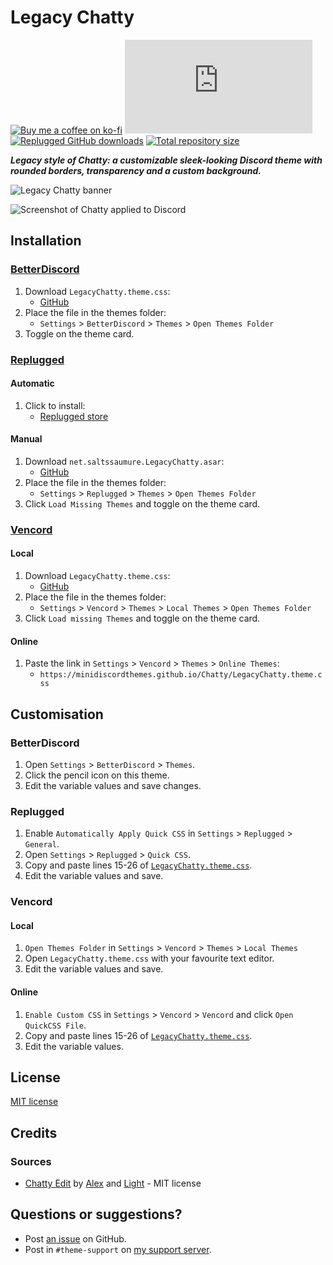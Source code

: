 [banner]:           https://minidiscordthemes.github.io/LegacyChatty/preview/logo2.png
[screenshot]:       https://minidiscordthemes.github.io/LegacyChatty/preview/preview.png

[css-color]:        https://developer.mozilla.org/en-US/docs/Web/CSS/color_value
[discord]:          https://discord.gg/uy8nKQVatp

[BetterDiscord]:    https://betterdiscord.app/
[Replugged]:        https://replugged.dev/
[Vencord]:          https://github.com/Vendicated/Vencord

[shield-donate]:    https://img.shields.io/badge/Donate-ko--fi-orange?style=flat-square&logo=kofi&logoColor=orange
[ko-fi]:            https://ko-fi.com/saltssaumure "Buy me a coffee!"

[shield-bd-dl]:     https://img.shields.io/github/downloads/MiniDiscordThemes/LegacyChatty/LegacyChatty.theme.css?color=purple&label=Downloads&style=flat-square
[shield-asar-dl]:   https://img.shields.io/github/downloads/MiniDiscordThemes/LegacyChatty/net.saltssaumure.LegacyChatty.asar?color=purple&label=Downloads&style=flat-square
[shield-repo-size]: https://img.shields.io/github/repo-size/MiniDiscordThemes/LegacyChatty?label=Repository&style=flat-square "Total size"

[github]:           https://github.com/MiniDiscordThemes/LegacyChatty
[issues]:           https://github.com/MiniDiscordThemes/LegacyChatty/issues
[license]:          https://github.com/MiniDiscordThemes/LegacyChatty/blob/main/LICENSE
[.theme.css]:       https://github.com/MiniDiscordThemes/LegacyChatty/blob/main/LegacyChatty.theme.css

[release-bd]:       https://betterdiscord.app/theme/?id=000 "BetterDiscord store page"
[release-rp]:       https://replugged.dev/store/net.saltssaumure.LegacyChatty "Replugged store page"
[release-bd-gh]:    https://github.com/MiniDiscordThemes/LegacyChatty/releases/latest/download/LegacyChatty.theme.css "Get latest release"
[release-rp-gh]:    https://github.com/MiniDiscordThemes/LegacyChatty/releases/latest/download/net.saltssaumure.LegacyChatty.asar "Get latest release"

# Legacy Chatty
[![Buy me a coffee on ko-fi][shield-donate]][ko-fi]
[![BetterDiscord GitHub downloads][shield-bd-dl]][release-bd-gh]
[![Replugged GitHub downloads][shield-asar-dl]][release-rp-gh]
[![Total repository size][shield-repo-size]][github]

***Legacy style of Chatty: a customizable sleek-looking Discord theme with rounded borders, transparency and a custom background.***

![Legacy Chatty banner][banner]

![Screenshot of Chatty applied to Discord][screenshot]

## Installation

### [BetterDiscord][BetterDiscord]
1. Download `LegacyChatty.theme.css`:
    - [GitHub][release-bd-gh]
2. Place the file in the themes folder:
    - `Settings` > `BetterDiscord` > `Themes` > `Open Themes Folder`
3. Toggle on the theme card.

### [Replugged][Replugged]
#### Automatic
1. Click to install:
    - [Replugged store][release-rp]
#### Manual
1. Download `net.saltssaumure.LegacyChatty.asar`:
    - [GitHub][release-rp-gh]
2. Place the file in the themes folder:
    - `Settings` > `Replugged` > `Themes` > `Open Themes Folder`
3. Click `Load Missing Themes` and toggle on the theme card.

### [Vencord][Vencord]
#### Local
1. Download `LegacyChatty.theme.css`:
    - [GitHub][release-bd-gh]
2. Place the file in the themes folder:
    - `Settings` > `Vencord` > `Themes` > `Local Themes` > `Open Themes Folder`
3. Click `Load missing Themes` and toggle on the theme card.
#### Online
1. Paste the link in `Settings` > `Vencord` > `Themes` > `Online Themes`:
    - `https://minidiscordthemes.github.io/Chatty/LegacyChatty.theme.css`

## Customisation

### BetterDiscord
1. Open `Settings` > `BetterDiscord` > `Themes`.
2. Click the pencil icon on this theme.
3. Edit the variable values and save changes.

### Replugged
1. Enable `Automatically Apply Quick CSS` in `Settings` > `Replugged` > `General`.
2. Open `Settings` > `Replugged` > `Quick CSS`.
3. Copy and paste lines 15-26 of [`LegacyChatty.theme.css`][.theme.css].
4. Edit the variable values and save.

### Vencord
#### Local
1. `Open Themes Folder` in `Settings` > `Vencord` > `Themes` > `Local Themes`
2. Open `LegacyChatty.theme.css` with your favourite text editor.
3. Edit the variable values and save.
#### Online
1. `Enable Custom CSS` in `Settings` > `Vencord` > `Vencord` and click `Open QuickCSS File`.
2. Copy and paste lines 15-26 of [`LegacyChatty.theme.css`][.theme.css].
3. Edit the variable values.

## License
[MIT license][license]

## Credits
### Sources
[chattyedit]: https://github.com/zerol1ght/chatty-edit

- [Chatty Edit][chattyedit] by [Alex](https://github.com/mrrobboss) and [Light](https://github.com/zerol1ght) - MIT license

## Questions or suggestions?
- Post [an issue][issues] on GitHub.
- Post in `#theme-support` on [my support server][discord].